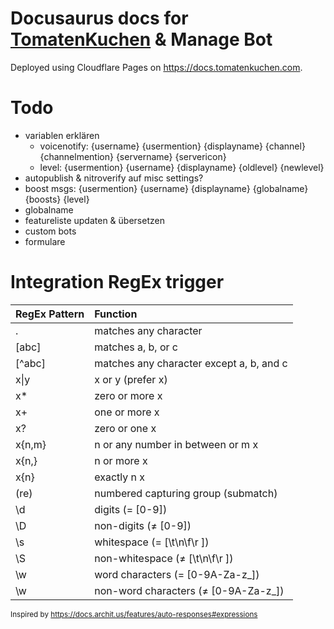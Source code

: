 # Docusaurus docs for [TomatenKuchen](https://tomatenkuchen.com) & Manage Bot

Deployed using Cloudflare Pages on https://docs.tomatenkuchen.com.

# Todo

- variablen erklären
	- voicenotify: {username} {usermention} {displayname} {channel} {channelmention} {servername} {servericon}
	- level: {usermention} {username} {displayname} {oldlevel} {newlevel}
- autopublish & nitroverify auf misc settings?
- boost msgs: {usermention} {username} {displayname} {globalname} {boosts} {level}
- globalname
- featureliste updaten & übersetzen
- custom bots
- formulare

# Integration RegEx trigger

| RegEx Pattern | Function |
| :------------ | :--------------------------------------- |
| .             | matches any character |
| [abc]         | matches a, b, or c |
| [^abc]        | matches any character except a, b, and c |
| x\|y          | x or y (prefer x) |
| x*            | zero or more x |
| x+            | one or more x |
| x?            | zero or one x |
| x{n,m}        | n or any number in between or m x |
| x{n,}         | n or more x |
| x{n}          | exactly n x |
| (re)          | numbered capturing group (submatch) |
| \d            | digits (= [0-9]) |
| \D            | non-digits (≠ [0-9]) |
| \s            | whitespace (= [\t\n\f\r ]) |
| \S            | non-whitespace (≠ [\t\n\f\r ]) |
| \w            | word characters (= [0-9A-Za-z_]) |
| \w            | non-word characters (≠ [0-9A-Za-z_]) |

<sub>Inspired by <https://docs.archit.us/features/auto-responses#expressions></sub>
